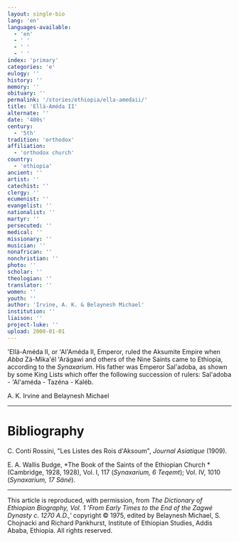 ```yaml
---
layout: single-bio
lang: 'en'
languages-available:
  - 'en'
  - ' '
  - ' '
  - ' '
index: 'primary'
categories: 'e'
eulogy: ''
history: ''
memory: ''
obituary: ''
permalink: '/stories/ethiopia/ella-amedaii/'
title: 'Ellä-Améda II'
alternate: ''
date: '400s'
century:
  - '5th'
tradition: 'orthodox'
affiliation:
  - 'orthodox church'
country:
  - 'ethiopia'
ancient: ''
artist: ''
catechist: ''
clergy: ''
ecumenist: ''
evangelist: ''
nationalist: ''
martyr: ''
persecuted: ''
medical: ''
missionary: ''
musician: ''
nonafrican: ''
nonchristian: ''
photo: ''
scholar: ''
theologian: ''
translator: ''
women: ''
youth: ''
author: 'Irvine, A. K. & Belaynesh Michael'
institution: ''
liaison: ''
project-luke: ''
upload: 2000-01-01
---
```



'Ell&auml;-Am&eacute;da II, or 'Al'Am&eacute;da II, Emperor, ruled the Aksumite Empire when *Abba* Zä-Mika'él 'Arägawi and others of the Nine Saints came to Ethiopia, according to the *Synaxarium*. His father was Emperor Sal'adoba, as shown by some King Lists which offer the following succession of rulers: Sal'adoba - 'Al'améda - Tazéna - Kaléb.

A. K. Irvine and Belaynesh Michael

---

# Bibliography

C. Conti Rossini, "Les Listes des Rois d'Aksoum", *Journal Asiatique* (1909).

E. A. Wallis Budge, *The Book of the Saints of the Ethiopian Church *(Cambridge, 1928, 1928), Vol. I, 117 (*Synaxarium, 6 Teqemt*); Vol. IV, 1010 (*Synaxarium, 17 Säné*).

---

This article is reproduced, with permission, from *The Dictionary of Ethiopian Biography, Vol. 1 'From Early Times to the End of the Zagwé Dynasty c. 1270 A.D.,'* copyright &copy; 1975, edited by Belaynesh Michael, S. Chojnacki and Richard Pankhurst, Institute of Ethiopian Studies, Addis Ababa, Ethiopia.  All rights reserved.